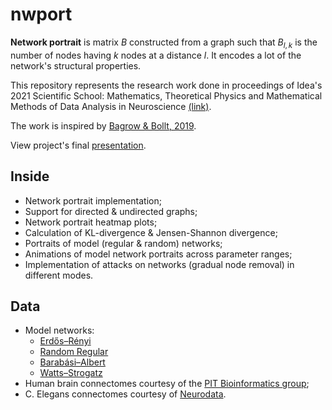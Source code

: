 # nwport

**Network portrait** is matrix $B$ constructed from a graph such that $B_{l,k}$ is the number of nodes having $k$ nodes at a distance $l$. It encodes a lot of the network's structural properties.

This repository represents the research work done in proceedings of Idea's 2021 Scientific School: Mathematics, Theoretical Physics and Mathematical Methods of Data Analysis in Neuroscience [(link)](https://brain.scientificideas.org/sirius-school/en).

The work is inspired by [Bagrow & Bollt, 2019](https://doi.org/10.1007/s41109-019-0156-x).

View project's final [presentation](https://docs.google.com/presentation/d/1HKaksL892e7ukNYzRvHkvWK-PFPo3V-RFO6PCoXvQMs/edit?usp=sharing).



## Inside
- Network portrait implementation;
- Support for directed & undirected graphs;
- Network portrait heatmap plots;
- Calculation of KL-divergence & Jensen-Shannon divergence;
- Portraits of model (regular & random) networks;
- Animations of model network portraits across parameter ranges;
- Implementation of attacks on networks (gradual node removal) in different modes.

## Data
- Model networks:
  - [Erdős–Rényi](https://en.wikipedia.org/wiki/Erd%C5%91s%E2%80%93R%C3%A9nyi_model)
  - [Random Regular](https://en.wikipedia.org/wiki/Random_regular_graph)
  - [Barabási–Albert](https://en.wikipedia.org/wiki/Barab%C3%A1si%E2%80%93Albert_model)
  - [Watts–Strogatz](https://en.wikipedia.org/wiki/Watts%E2%80%93Strogatz_model)
- Human brain connectomes courtesy of the [PIT Bioinformatics group](https://braingraph.org/cms/download-pit-group-connectomes/);
- C. Elegans connectomes courtesy of [Neurodata](https://neurodata.io/project/connectomes/).
